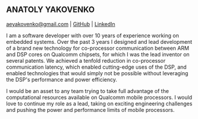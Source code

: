 ANATOLY YAKOVENKO
-----------------

aeyakovenko@gmail.com   |   [GitHub](https://github.com/aeyakovenko)   |   [LinkedIn](https://www.linkedin.com/profile/view?id=312504086)


I am a software developer with over 10 years of experience working on embedded systems. Over the past 3 years I designed and lead development of a brand new technology for co-processor communication between ARM and DSP cores on Qualcomm chipsets, for which I was the lead inventor on several patents.  We achieved a tenfold reduction in co-processor communication latency, which enabled cutting-edge uses of the DSP, and enabled technologies that would simply not be possible without leveraging the DSP's performance and power efficiency.  

I would be an asset to any team trying to take full advantage of the computational resources available on Qualcomm mobile processors. I would love to continue my role as a lead, taking on exciting engineering challenges and pushing the power and performance limits of mobile processors. 


